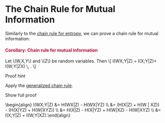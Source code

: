 # The Chain Rule for Mutual Information

<p>Similarly to the <a title="The Chain Rule" href="https://canvas.uva.nl/courses/2205/pages/the-chain-rule" data-api-endpoint="https://canvas.uva.nl/api/v1/courses/2205/pages/the-chain-rule" data-api-returntype="Page">chain rule for entropy</a>, we can prove a chain rule for mutual information:</p>
<div class="content-box pad-box-mini border border-trbl border-round">
<h4 style="color: #bc0031;"><strong>Corollary: Chain rule for mutual information</strong></h4>
Let \(W,X,Y\) and \(Z\) be random variables. Then \[ I(WX;Y|Z) = I(X;Y|Z)+ I(W;Y|ZX) \, . \]
<p><span class="element_toggler" role="button" aria-controls="group2" aria-label="Toggler" aria-expanded="false"><span class="Button">Proof hint</span></span></p>
<div id="group2" style="">
<div class="content-box">Apply the <a title="Conditional Entropy" href="https://canvas.uva.nl/courses/2205/pages/the-chain-rule#corGeneralizedChainRule" data-api-returntype="Page" data-api-endpoint="https://canvas.uva.nl/api/v1/courses/2205/pages/the-chain-rule%23corGeneralizedChainRule">generalized chain rule</a>.
<p><span class="element_toggler" role="button" aria-controls="group2sub" aria-label="Toggler" aria-expanded="false"><span class="Button">Show full proof</span></span></p>
<div id="group2sub" style="">
<div class="content-box">\begin{align} I(WX;Y|Z) &amp;= H(WX|Z) - H(WX|YZ) \\ &amp;= (H(X|Z) + H(W | XZ)) - (H(X|YZ) + H(W|XYZ)) \\ &amp;= H(X|Z) - H(X|YZ) + H(W|XZ) - H(W|XYZ) \\ &amp;= I(X;Y|Z) + I(W;Y|XZ).\end{align}</div>
</div>
</div>
</div>
</div>
<p><span style="color: #ff00ff;"> </span></p>